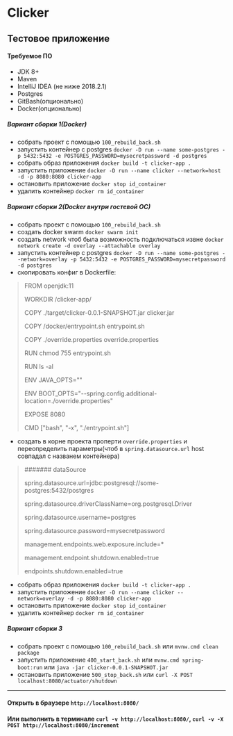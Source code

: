 Clicker
======
## Тестовое приложение

#### Требуемое ПО
 - JDK 8+
 - Maven
 - IntelliJ IDEA (не ниже 2018.2.1)
 - Postgres
 - GitBash(опционально)
 - Docker(опционально)
 
##### Вариант сборки 1(Docker)
- собрать проект с помощью `100_rebuild_back.sh`
- запустить контейнер с postgres `docker -D run --name some-postgres -p 5432:5432 -e POSTGRES_PASSWORD=mysecretpassword -d postgres`
- собрать образ приложения `docker build -t clicker-app .`
- запустить приложение `docker -D run --name clicker --network=host -d -p 8080:8080 clicker-app`
- остановить приложение `docker stop id_container`
- удалить контейнер `docker rm id_container`
 
##### Вариант сборки 2(Docker внутри гостевой ОС)
- собрать проект с помощью `100_rebuild_back.sh`
- создать docker swarm `docker swarm init`
- создать network чтоб была возможность подключаться извне `docker network create -d overlay --attachable overlay`
- запустить контейнер с postgres `docker -D run --name some-postgres --network=overlay -p 5432:5432 -e POSTGRES_PASSWORD=mysecretpassword -d postgres`
- скопировать конфиг в Dockerfile:
>FROM openjdk:11
>
>WORKDIR /clicker-app/
>
>COPY ./target/clicker-0.0.1-SNAPSHOT.jar clicker.jar
>
>COPY /docker/entrypoint.sh entrypoint.sh
>
>COPY ./override.properties override.properties
>
>RUN chmod 755 entrypoint.sh
>
>RUN ls -al
>
>ENV JAVA_OPTS=""
>
>ENV BOOT_OPTS="--spring.config.additional-location=./override.properties"
>
>EXPOSE 8080
>
>CMD ["bash", "-x", "./entrypoint.sh"]
- создать в корне проекта проперти `override.properties` и переопределить параметры(чтоб в `spring.datasource.url` host совпадал с названем контейнера)
>####### dataSource
>
>spring.datasource.url=jdbc:postgresql://some-postgres:5432/postgres
>
>spring.datasource.driverClassName=org.postgresql.Driver
>
>spring.datasource.username=postgres
>
>spring.datasource.password=mysecretpassword
>
>management.endpoints.web.exposure.include=*
>
>management.endpoint.shutdown.enabled=true
>
>endpoints.shutdown.enabled=true
- собрать образ приложения `docker build -t clicker-app .`
- запустить приложение `docker -D run --name clicker --network=overlay -d -p 8080:8080 clicker-app`
- остановить приложение `docker stop id_container`
- удалить контейнер `docker rm id_container`
 
 ##### Вариант сборки 3
 - собрать проект с помощью `100_rebuild_back.sh` или `mvnw.cmd clean package`
 - запустить приложение `400_start_back.sh` или `mvnw.cmd spring-boot:run` или `java -jar clicker-0.0.1-SNAPSHOT.jar`
 - остановить приложение `500_stop_back.sh` или `curl -X POST localhost:8080/actuator/shutdown`

------
#### Открыть в браузере `http://localhost:8080/`

#### Или выполнить в терминале  `curl -v http://localhost:8080/`, `curl -v -X POST http://localhost:8080/increment`

